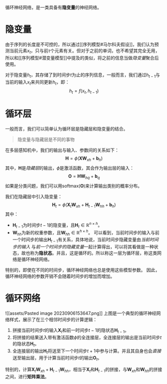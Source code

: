 循环神经网络，是一类具备有**隐变量**的神经网络。

# 隐变量
由于序列的长度是不可控的，所以通过[[序列模型#马尔科夫假设]]，我们认为预测当前元素$x_t$，只与前$\tau$个元素有关。但对于之前的单词，也不希望其完全无用，所以和[[序列模型#潜变量模型]]中提及的类似，将之前的信息当做*隐变量*聚合后使用。

对于隐变量$h_t$，其存储了到时间步$t$为止的序列信息，一般而言，我们通过$h_{t-1}$与当前的输入$x_t$来共同更新$h_t$，即：
$$
h_t = f(x_{t}, h_{t-1})
$$


# 循环层
一般而言，我们可以简单认为循环层是隐藏层和隐变量的结合。

> 隐变量与隐藏层是不同的事物

在多层感知机中，我们的输出与输入、参数间的关系如下：
$$
\mathbf{H} = \phi(\mathbf{X} \mathbf{W}_{xh} + \mathbf{b}_h)
$$
其中，$\mathbf{H}$是*隐藏层*的输出，$\phi$是激活函数，其会作为输出层的输入：
$$
\mathbf{O} = \mathbf{H} \mathbf{W}_{hq} + \mathbf{b}_q
$$
如果是分类问题，我们可以用$\text{softmax}(\mathbf{O})$来计算输出类别的概率分布。

我们在隐藏层中引入隐变量：
$$
\mathbf{H}_t = \phi(\mathbf{X}_t \mathbf{W}_{xh} + \mathbf{H}_{t-1} \mathbf{W}_{hh}  + \mathbf{b}_h)
$$
其中：
- $\mathbf{H}_{t-1}$为时间步$t-1$的隐变量，且$\mathbf{H}_t \in \mathbb{R}^{n \times h}$。
- $\mathbf{W}_{hh}$为新的权重参数，且$\mathbf{W}_{hh} \in \mathbb{R}^{h \times h}$。
可以看到，当前时间步的输入与前一个时间步的输出$\mathbf{H}_{t-1}$有关系，具体地说，当前时间步隐藏变量由*当前时间步的输入* 与*前一个时间步的隐藏变量*一起计算得出，可以将其看做是一种状态，故也称为**隐状态**。并且，这是循环的。所以称这一层为循环层，称这类网络是循环神经网络。

特别的，即使在不同的时间步，循环神经网络也总是使用这些模型参数。 因此，循环神经网络的参数开销不会随着时间步的增加而增加。

# 循环网络
![[assets/Pasted image 20230906153647.png]]
上图是一个典型的循环神经网络样式，展示了在三个相邻时间步的计算逻辑：
1. 拼接当前时间步$t$的输入$\mathbf{X}_t$和前一时间步$t-1$的隐状态$\mathbf{H}_{t-1}$。
2. 将拼接的结果送入带有激活函数$\phi$的全连接层，全连接层的输出是当前时间步$t$的隐状态$\mathbf{H}_t$。
3. 全连接层的输出$\mathbf{H}_t$将送至下一个时间步$t+1$中参与计算。并且其自身也会*直接*送至输出层，用于计算当前时间步$t$的输出$\mathbf{O}_t$。

特别的，计算$\mathbf{X}_t \mathbf{W}_{xh} + \mathbf{H}_{t-1} \mathbf{W}_{hh}$，相当于$\mathbf{X}_t$和$\mathbf{H}_{t-1}$的拼接，与$\mathbf{W}_{xh}$和$\mathbf{W}_{hh}$的拼接之间，进行**矩阵乘法**。
